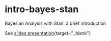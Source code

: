 # intro-bayes-stan
Bayesian Analysis with Stan: a brief introduction

See [slides presentation](https://docs.google.com/presentation/d/1ZZ6pPeFX-Fl1bAJzo5b7VjuNjgUEFq06qCb1HshHJsY/edit?usp=sharing){target="_blank"}
